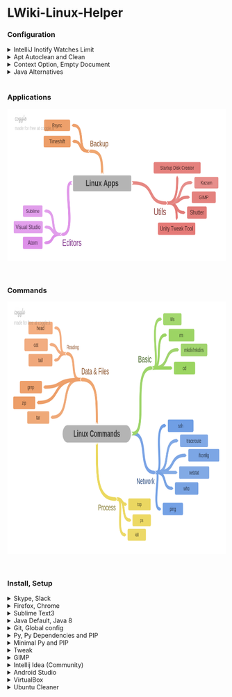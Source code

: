 # LWiki-Linux-Helper





### Configuration


<details> 
<summary> IntelliJ Inotify Watches Limit </summary>
<p> 

Inotify requires a "watch handle" to be set for each directory in the project. Unfortunately, the default limit of watch handles may not be enough for reasonably sized projects, and reaching the limit will force IntelliJ platform to fall back to recursive scans of directory trees.

```
wget  -O /etc/sysctl.d/60-jetbrains.conf "https://gist.githubusercontent.com/bittner/c7d1d49fe0c9af907f24/raw/e2448528477ca3508ad480bea52d3dad54a58f10/60-jetbrains.conf"

sudo sysctl --system
```
</p>
</details>

<details> 
<summary> Apt Autoclean and Clean </summary>
<p> 

```
sudo apt-get update; \
sudo apt-get autoremove; \
sudo apt-get autoclean; \
sudo apt-get clean;
```
</p>
</details>

<details> 
<summary> Context Option, Empty Document </summary>
<p> 
   
```
touch ~/Templates/Empty\ Document
```

</p>
</details>

<details> 
<summary> Java Alternatives </summary>
<p> 

```
sudo update-alternatives --config java; \
sudo update-alternatives --config javac; \
sudo update-alternatives --config javadoc; \
sudo update-alternatives --config javap;
```
</p>
</details>
</br>




### Applications
<p align="center">
<img src="https://raw.githubusercontent.com/GensaGames/LWiki-Linux-Helper/master/images/Linux_Apps.png" width="750" height="350" />
</p>
</br>




### Commands
<p align="center">
<img src="https://raw.githubusercontent.com/GensaGames/LWiki-Linux-Helper/master/images/Linux_Commands.png" width="880" height="580" />
</p>
</br>






### Install, Setup

<details> 
<summary> Skype, Slack </summary>
<p> 
   
```
wget https://repo.skype.com/latest/skypeforlinux-64.deb; \
sudo dpkg -i skypeforlinux-64.deb; sudo apt-get update; \
sudo snap install slack --classic; 
```

</p>
</details>


<details> 
<summary> Firefox, Chrome </summary>
<p> 
   
```
sudo apt-get update; sudo apt install firefox; \
sudo wget https://dl.google.com/linux/direct/google-chrome-stable_current_amd64.deb; \
sudo dpkg -i google-chrome-stable_current_amd64.deb; 
```

</p>
</details>

<details> 
<summary> Sublime Text3 </summary>
<p> 
   
```
wget -qO - https://download.sublimetext.com/sublimehq-pub.gpg | sudo apt-key add -; \
sudo apt-add-repository "deb https://download.sublimetext.com/ apt/stable/"; \
sudo apt-get update; sudo apt-get install sublime-text;
```

</p>
</details>


<details> 
<summary> Java Default, Java 8 </summary>
<p> 
   
```
sudo apt-get update; sudo apt install default-jdk; \
sudo apt install openjdk-8-jdk;
```

</p>
</details>

<details> 
<summary> Git, Global config </summary>
<p> 
   
```
sudo apt update; sudo apt install git; \
git config --global user.name "GensaGames"; \
git config --global user.email "GensaGames@domain.com";
```

</p>
</details>

<details> 
<summary> Py, Py Dependencies and PIP </summary>
<p> 
   
```
sudo apt-get update; sudo apt-get install python3.6; \
sudo apt-get install python3-distutils; \
sudo apt-get install python3-tk; \
sudo apt install python3-testresources; \
wget https://bootstrap.pypa.io/get-pip.py; \
sudo python3 get-pip.py; \
sudo pip3 install pipenv; 
```

</p>
</details>


<details> 
<summary> Minimal Py and PIP </summary>
<p> 
   
```
sudo apt update; sudo apt install python-minimal; \
wget https://bootstrap.pypa.io/get-pip.py; \
sudo apt-get install python-tk; \
sudo python get-pip.py;  \
sudo pip install pipenv;
```

</p>
</details>

<details> 
<summary> Tweak </summary>
<p> 
   
```
sudo apt-get install gnome-tweak-tool; 
```
</p>
</details>

<details> 
<summary> GIMP </summary>
<p> 
   
```
sudo add-apt-repository ppa:otto-kesselgulasch/gimp; \
sudo apt-get update; sudo apt-get install gimp;
```

</p>
</details>

<details> 
<summary> Intellij Idea (Community) </summary>
<p> 
   
   
```
wget "https://raw.githubusercontent.com/GensaGames/LWiki-Linux-Helper/master/scripts/Intellij-Setup.sh"; \
sudo chmod 777 Intellij-Setup.sh; \
sudo ./Intellij-Setup.sh; 

```
</p>
</details>

<details> 
<summary> Android Studio </summary>
<p> 
   
   
```
wget "https://dl.google.com/dl/android/studio/ide-zips/3.2.1.0/android-studio-ide-181.5056338-linux.zip"; 

```
</p>
</details>

<details> 
<summary> VirtualBox </summary>
<p> 
   
   
```
sudo apt install virtualbox

```
</p>
</details>

<details> 
<summary> Ubuntu Cleaner </summary>
<p> 
   
   
```
sudo add-apt-repository ppa:gerardpuig/ppa; \ 
sudo apt-get update; \
sudo apt-get install ubuntu-cleaner;

```
</p>
</details>
</br>
